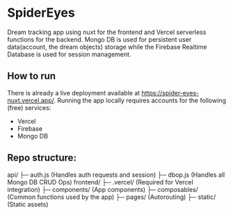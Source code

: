 # SpiderEyes

Dream tracking app using nuxt for the frontend and Vercel serverless functions for the backend. Mongo DB is used for persistent user data(account, the dream objects) storage while the Firebase Realtime Database is used for session management. 

## How to run

There is already a live deployment available at https://spider-eyes-nuxt.vercel.app/.
Running the app locally requires accounts for the following (free) services:
- Vercel
- Firebase
- Mongo DB

## Repo structure:
api/
├─ auth.js        (Handles auth requests and session)
├─ dbop.js        (Handles all Mongo DB CRUD Ops)
frontend/
├─ .vercel/       (Required for Vercel integration)
├─ components/    (App components)
├─ composables/   (Common functions used by the app)
├─ pages/         (Autorouting)
├─ static/        (Static assets)

